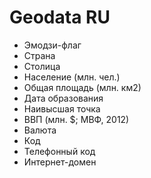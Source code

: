 # Geodata RU

* Эмодзи-флаг
* Страна
* Столица
* Население (млн. чел.)
* Общая площадь	(млн. км2)
* Дата образования
* Наивысшая точка
* ВВП (млн. $; МВФ, 2012)
* Валюта
* Код
* Телефонный код
* Интернет-домен


